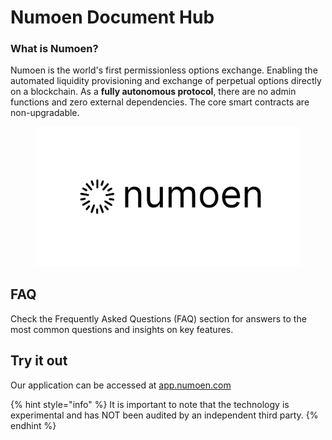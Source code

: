 # Numoen Document Hub

### What is Numoen?&#x20;

Numoen is the world's first permissionless options exchange. Enabling the automated liquidity provisioning and exchange of perpetual options directly on a blockchain. As a **fully autonomous protocol**, there are no admin functions and zero external dependencies. The core smart contracts are non-upgradable.&#x20;

<figure><img src=".gitbook/assets/Group 87.png" alt=""><figcaption></figcaption></figure>

## FAQ

Check the Frequently Asked Questions (FAQ) section for answers to the most common questions and insights on key features.

## Try it out

Our application can be accessed at [app.numoen.com](http://app.numoen.com/)

{% hint style="info" %}
It is important to note that the technology is experimental and has NOT been audited by an independent third party.
{% endhint %}
